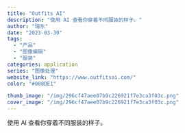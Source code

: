 ```yaml
---
title: "Outfits AI"
description: "使用 AI 查看你穿着不同服装的样子。"
author: "瑞东"
date: "2023-03-30"
tags:
  - "产品"
  - "图像编辑"
  - "服装"
categories: application
series: "图像处理"
website_link: "https://www.outfitsai.com/"
color: "#008DE1"

thumb_image: "/img/296cf47aee07b9c226921f7e3ca3f03c.png"
cover_image: "/img/296cf47aee07b9c226921f7e3ca3f03c.png"
---
```


使用 AI 查看你穿着不同服装的样子。
